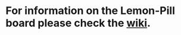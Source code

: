 # For information on the Lemon-Pill board please check the [wiki](https://github.com/JamesBara/Lemon-Pill/wiki/01.-Home).
